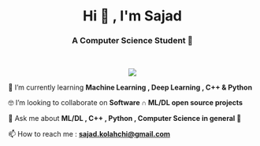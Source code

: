 <h1 align="center">Hi 👋 , I'm Sajad</h1>
<h3 align="center">A Computer Science Student 💎</h3>

<br />

<p align="center"><img src="https://user-images.githubusercontent.com/30021776/145815797-8758be30-757b-42f7-9683-b5e3549b408e.gif" /></p>


🧠 I’m currently learning **Machine Learning , Deep Learning , C++ & Python**

🤓 I’m looking to collaborate on **Software &#x2229; ML/DL open source projects**

💬 Ask me about **ML/DL , C++ , Python , Computer Science in general 🙂**

📫 How to reach me : **sajad.kolahchi@gmail.com**

<!-- -  📄 CV/Resume : https://sajadko.github.io/ -->
